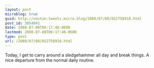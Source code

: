 ```yaml
---
layout: post
microblog: true
guid: http://vmstan-tweets.micro.blog/2008/07/08/852758910.html
post_id: 3054841
date: 2008-07-08T06:17:48-0600
lastmod: 2008-07-08T06:17:48-0600
type: post
url: /2008/07/08/852758910.html
---
```

Today, I get to carry around a sledgehammer all day and break things. A nice departure from the normal daily routine.
